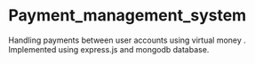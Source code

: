 # Payment_management_system
Handling payments between user accounts using virtual money . Implemented using express.js and mongodb database.
